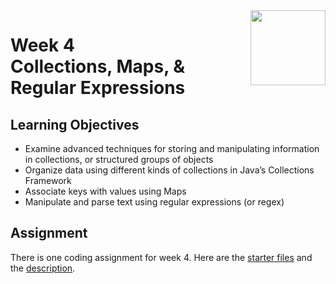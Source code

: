 <a href="../">
  <img src="/img/Inheritance_and_Data_Structures_in_Java_logo.avif" width="120" align="right">
</a>

# Week 4 <br> Collections, Maps, & Regular Expressions
## Learning Objectives
- Examine advanced techniques for storing and manipulating information in collections, or structured groups of objects
- Organize data using different kinds of collections in Java’s Collections Framework
- Associate keys with values using Maps
- Manipulate and parse text using regular expressions (or regex)

## Assignment

There is one coding assignment for week 4. Here are the [starter files](./Coding%20Assignment/Starter%20Files) and the [description](./Coding%20Assignment/Inheritance%20&%20Data%20Structures%20in%20Java_Homework%201.pdf). 

